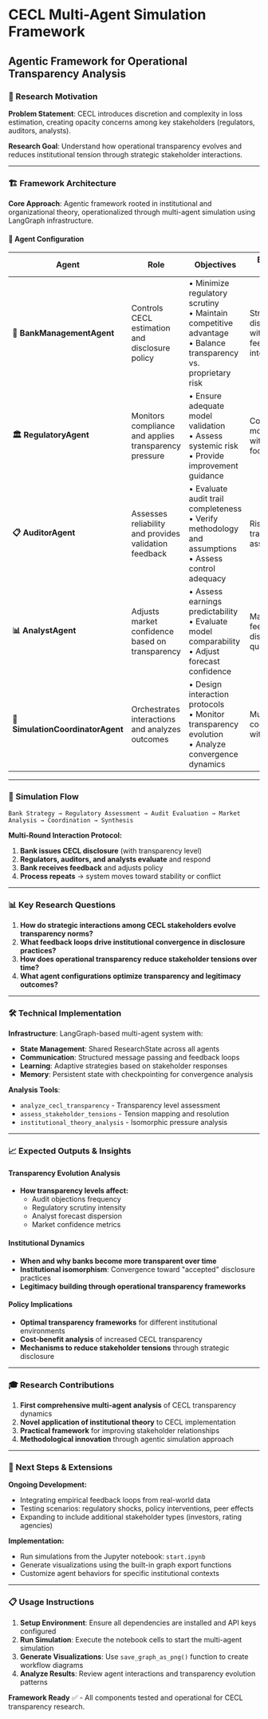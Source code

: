 # CECL Multi-Agent Simulation Framework
## Agentic Framework for Operational Transparency Analysis

### 🎯 Research Motivation

**Problem Statement**: CECL introduces discretion and complexity in loss estimation, creating opacity concerns among key stakeholders (regulators, auditors, analysts).

**Research Goal**: Understand how operational transparency evolves and reduces institutional tension through strategic stakeholder interactions.

---

### 🏗️ Framework Architecture

**Core Approach**: Agentic framework rooted in institutional and organizational theory, operationalized through multi-agent simulation using LangGraph infrastructure.

#### 🤖 Agent Configuration

| Agent | Role | Objectives | Behavior Rules |
|-------|------|------------|----------------|
| **🏦 BankManagementAgent** | Controls CECL estimation and disclosure policy | • Minimize regulatory scrutiny<br>• Maintain competitive advantage<br>• Balance transparency vs. proprietary risk | Strategic disclosure with feedback integration |
| **🏛️ RegulatoryAgent** | Monitors compliance and applies transparency pressure | • Ensure adequate model validation<br>• Assess systemic risk<br>• Provide improvement guidance | Compliance monitoring with stability focus |
| **📋 AuditorAgent** | Assesses reliability and provides validation feedback | • Evaluate audit trail completeness<br>• Verify methodology and assumptions<br>• Assess control adequacy | Risk-based transparency assessment |
| **📊 AnalystAgent** | Adjusts market confidence based on transparency | • Assess earnings predictability<br>• Evaluate model comparability<br>• Adjust forecast confidence | Market feedback on disclosure quality |
| **🔗 SimulationCoordinatorAgent** | Orchestrates interactions and analyzes outcomes | • Design interaction protocols<br>• Monitor transparency evolution<br>• Analyze convergence dynamics | Multi-round coordination with learning |

---

### 🔄 Simulation Flow

```
Bank Strategy → Regulatory Assessment → Audit Evaluation → Market Analysis → Coordination → Synthesis
```

**Multi-Round Interaction Protocol:**
1. **Bank issues CECL disclosure** (with transparency level)
2. **Regulators, auditors, and analysts evaluate** and respond
3. **Bank receives feedback** and adjusts policy
4. **Process repeats** → system moves toward stability or conflict

---

### 📊 Key Research Questions

1. **How do strategic interactions among CECL stakeholders evolve transparency norms?**
2. **What feedback loops drive institutional convergence in disclosure practices?**
3. **How does operational transparency reduce stakeholder tensions over time?**
4. **What agent configurations optimize transparency and legitimacy outcomes?**

---

### 🛠️ Technical Implementation

**Infrastructure**: LangGraph-based multi-agent system with:
- **State Management**: Shared ResearchState across all agents
- **Communication**: Structured message passing and feedback loops
- **Learning**: Adaptive strategies based on stakeholder responses
- **Memory**: Persistent state with checkpointing for convergence analysis

**Analysis Tools**:
- `analyze_cecl_transparency` - Transparency level assessment
- `assess_stakeholder_tensions` - Tension mapping and resolution
- `institutional_theory_analysis` - Isomorphic pressure analysis

---

### 📈 Expected Outputs & Insights

#### Transparency Evolution Analysis
- **How transparency levels affect:**
  - Audit objections frequency
  - Regulatory scrutiny intensity
  - Analyst forecast dispersion
  - Market confidence metrics

#### Institutional Dynamics
- **When and why banks become more transparent over time**
- **Institutional isomorphism**: Convergence toward "accepted" disclosure practices
- **Legitimacy building through operational transparency frameworks**

#### Policy Implications
- **Optimal transparency frameworks** for different institutional environments
- **Cost-benefit analysis** of increased CECL transparency
- **Mechanisms to reduce stakeholder tensions** through strategic disclosure

---

### 🎓 Research Contributions

1. **First comprehensive multi-agent analysis** of CECL transparency dynamics
2. **Novel application of institutional theory** to CECL implementation
3. **Practical framework** for improving stakeholder relationships
4. **Methodological innovation** through agentic simulation approach

---

### 🚀 Next Steps & Extensions

**Ongoing Development:**
- Integrating empirical feedback loops from real-world data
- Testing scenarios: regulatory shocks, policy interventions, peer effects
- Expanding to include additional stakeholder types (investors, rating agencies)

**Implementation:**
- Run simulations from the Jupyter notebook: `start.ipynb`
- Generate visualizations using the built-in graph export functions
- Customize agent behaviors for specific institutional contexts

---

### 📋 Usage Instructions

1. **Setup Environment**: Ensure all dependencies are installed and API keys configured
2. **Run Simulation**: Execute the notebook cells to start the multi-agent simulation
3. **Generate Visualizations**: Use `save_graph_as_png()` function to create workflow diagrams
4. **Analyze Results**: Review agent interactions and transparency evolution patterns

**Framework Ready** ✅ - All components tested and operational for CECL transparency research. 